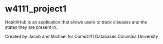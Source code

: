 # w4111_project1

HealthHub is an application that allows users to track diseases and the states they are present in.

Created by Jacob and Michael for Coms4111 Databases Columbia University
